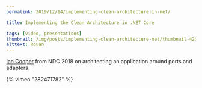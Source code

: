 ```yaml
---
permalink: 2019/12/14/implementing-clean-architecture-in-net/

title: Implementing the Clean Architecture in .NET Core

tags: [video, presentations]
thumbnail: /img/posts/implementing-clean-architecture-net/thumbnail-420x255.webp
alttext: Rouan
---
```


<a href="https://twitter.com/ian_h_cooper">Ian Cooper</a> from NDC 2018 on architecting an application around ports and adapters.

{% vimeo "282471782" %}
